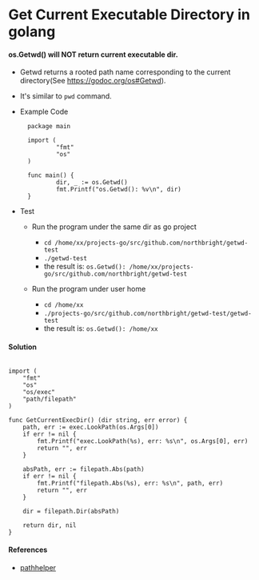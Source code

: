# Get Current Executable Directory in golang

#### os.Getwd() will NOT return current executable dir.
* Getwd returns a rooted path name corresponding to the current directory(See <https://godoc.org/os#Getwd>).
* It's similar to `pwd` command.
* Example Code

        package main

        import (
                "fmt"
                "os"
        )

        func main() {
                dir, _ := os.Getwd()
                fmt.Printf("os.Getwd(): %v\n", dir)
        }

* Test

    * Run the program under the same dir as go project
        * `cd /home/xx/projects-go/src/github.com/northbright/getwd-test`
        * `./getwd-test`
        * the result is: `os.Getwd(): /home/xx/projects-go/src/github.com/northbright/getwd-test`

    *  Run the program under user home
        * `cd /home/xx`
        * `./projects-go/src/github.com/northbright/getwd-test/getwd-test`
        * the result is: `os.Getwd(): /home/xx`

#### Solution

<pre><code>
import (
    "fmt"
    "os"
    "os/exec"
    "path/filepath"
)

func GetCurrentExecDir() (dir string, err error) {
    path, err := exec.LookPath(os.Args[0])
    if err != nil {
        fmt.Printf("exec.LookPath(%s), err: %s\n", os.Args[0], err)
        return "", err
    }

    absPath, err := filepath.Abs(path)
    if err != nil {
        fmt.Printf("filepath.Abs(%s), err: %s\n", path, err)
        return "", err
    }

    dir = filepath.Dir(absPath)

    return dir, nil
}
</code></pre>

#### References
* [pathhelper](https://github.com/northbright/pathhelper)

